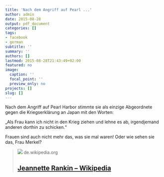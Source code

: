 ```yaml
---
title: 'Nach dem Angriff auf Pearl ...'
author: admin
date: 2015-08-28
output: pdf_document
categories: []
tags:
- facebook
- german
subtitle: ''
summary: ''
authors: []
lastmod: 2015-08-28T21:43:49+02:00
featured: no
image:
  caption: ''
  focal_point: ''
  preview_only: no
projects: []
slug: []
---
```

Nach dem Angriff auf Pearl Harbor stimmte sie als einzige Abgeordnete gegen die Kriegserklärung an Japan mit den Worten:

„Als Frau kann ich nicht in den Krieg ziehen und lehne es ab, irgendjemand anderen dorthin zu schicken.“

Frauen sind auch nicht mehr das, was sie mal waren! Oder wie sehen sie das, Frau Merkel?﻿
> [![](https://upload.wikimedia.org/wikipedia/commons/2/22/Jeannetterankin.jpg)](https://de.wikipedia.org/wiki/Jeannette_Rankin)
> de.wikipedia.org
> ## [Jeannette Rankin – Wikipedia](https://de.wikipedia.org/wiki/Jeannette_Rankin)
>

